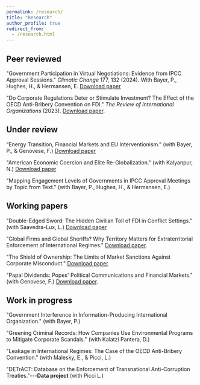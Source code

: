 ```yaml
---
permalink: /research/
title: "Research"
author_profile: true
redirect_from: 
  - /research.html
---
```


## Peer reviewed

"Government Participation in Virtual Negotiations: Evidence from IPCC Approval Sessions." _Climatic Change_ 177, 132 (2024). With Bayer, P., Hughes, H., & Hermansen, E. [Download paper](https://lorenzo-crippa.github.io/files/BCHH_CC_SI.pdf)

"Do Corporate Regulations Deter or Stimulate Investment? The Effect of the OECD Anti-Bribery Convention on FDI." _The Review of International Organizations_ (2023). [Download paper](https://lorenzo-crippa.github.io/files/regulation_investment.pdf).

## Under review

“Energy Transition, Financial Markets and EU Interventionism." (with Bayer, P., & Genovese, F.) [Download paper](https://lorenzo-crippa.github.io/files/bcg.pdf)

"American Economic Coercion and Elite Re-Globalization." (with Kalyanpur, N.) [Download paper](https://lorenzo-crippa.github.io/files/FCPA_offshore_wealth.pdf)

"Mapping Engagement Levels of Governments in IPCC Approval Meetings by Topic from Text." (with Bayer, P., Hughes, H., & Hermansen, E.)

## Working papers

"Double-Edged Sword: The Hidden Civilian Toll of FDI in Conflict Settings." (with Saavedra-Lux, L.) [Download paper](https://lorenzo-crippa.github.io/files/LC_LSL_FDI_conflict.pdf)

"Global Firms and Global Sheriffs? Why Territory Matters for Extraterritorial Enforcement of International Regimes." [Download paper](https://lorenzo-crippa.github.io/files/sheriffs.pdf).

"The Shield of Ownership: The Limits of Market Sanctions Against Corporate Misconduct." [Download paper](https://lorenzo-crippa.github.io/files/scandals_ownership.pdf)

"Papal Dividends: Popes' Political Communications and Financial Markets." (with Genovese, F.) [Download paper](https://lorenzo-crippa.github.io/files/papal_dividends.pdf).

## Work in progress

"Government Interference in Information-Producing International Organization." (with Bayer, P.)

"Greening Criminal Records: How Companies Use Environmental Programs to Mitigate Corporate Scandals." (with Kalatzi Pantera, D.)

"Leakage in International Regimes: The Case of the OECD Anti-Bribery Convention." (with Malesky, E., & Picci, L.)

"DETrACT: Database on the Enforcement of Transnational Anti-Corruption Treaties."---**Data project** (with Picci L.)

